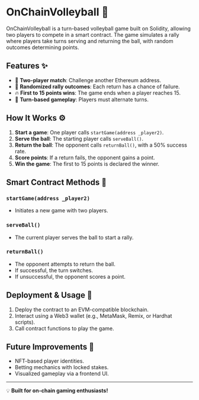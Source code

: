# OnChainVolleyball 🏐

OnChainVolleyball is a turn-based volleyball game built on Solidity, allowing two players to compete in a smart contract. The game simulates a rally where players take turns serving and returning the ball, with random outcomes determining points.

## Features ✨
- 🏐 **Two-player match**: Challenge another Ethereum address.
- 🎲 **Randomized rally outcomes**: Each return has a chance of failure.
- 🔥 **First to 15 points wins**: The game ends when a player reaches 15.
- 🔄 **Turn-based gameplay**: Players must alternate turns.

## How It Works ⚙️
1. **Start a game**: One player calls `startGame(address _player2)`.
2. **Serve the ball**: The starting player calls `serveBall()`.
3. **Return the ball**: The opponent calls `returnBall()`, with a 50% success rate.
4. **Score points**: If a return fails, the opponent gains a point.
5. **Win the game**: The first to 15 points is declared the winner.  

## Smart Contract Methods 📝
### `startGame(address _player2)`
- Initiates a new game with two players. 

### `serveBall()`
- The current player serves the ball to start a rally.

### `returnBall()`
- The opponent attempts to return the ball.
- If successful, the turn switches.
- If unsuccessful, the opponent scores a point.

## Deployment & Usage 🚀
1. Deploy the contract to an EVM-compatible blockchain.
2. Interact using a Web3 wallet (e.g., MetaMask, Remix, or Hardhat scripts).
3. Call contract functions to play the game.

## Future Improvements 🔮
- NFT-based player identities.
- Betting mechanics with locked stakes.
- Visualized gameplay via a frontend UI.

---
💡 **Built for on-chain gaming enthusiasts!**

